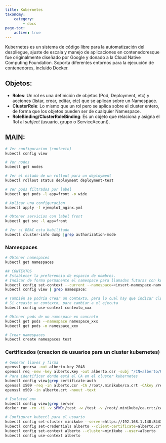 ```yaml
---
title: Kubernetes
taxonomy:
    category:
        - docs
page-toc:
    active: true
---
```


Kubernetes es un sistema de código libre para la automatización del despliegue, ajuste de escala y manejo de aplicaciones en contenedores​ que fue originalmente diseñado por Google y donado a la Cloud Native Computing Foundation. Soporta diferentes entornos para la ejecución de contenedores, incluido Docker.

## Objetos:
- **Roles**: Un rol es una definición de objetos (Pod, Deployment, etc) y acciones (listar, crear, editar, etc) que se aplican sobre un Namespace.
- **ClusterRole**: Lo mismo que un rol pero se aplica sobre el cluster entero, de forma que los objetos pueden ser de cualquier Namespace.
-  **RoleBinding/ClusterRoleBinding**: Es un objeto que relaciona y asigna el Rol al *subject* (usuario, grupo o ServiceAcount).

## MAIN:
```bash
# Ver configuracion (contexto)
kubectl config view

# Ver nodos
kubectl get nodes

# Ver el estado de un rollout para un deployment
kubectl rollout status deployment deployment-test

# Ver pods filtrados por label
kubectl get pods -l app=front -o wide

# Aplicar una configuracion
kubectl apply -f ejemplo1_nginx.yml 

# Obtener servicios con label front
kubectl get svc -l app=front

# Ver si RBAC esta habilitado
kubectl cluster-info dump |grep authorization-mode
```
### Namespaces
```bash
# Obtener namespaces
kubectl get namespaces

## CONTEXTOS
# Establecer la preferencia de espacio de nombres. 
# Indicar de forma permanente el namespace para llamadas futuras con kubectl.
kubectl config set-context --current --namespace=<insert-namespace-name-here>
kubectl config view | grep namespace:

# También se podría crear un contexto, para lo cual hay que indicar cluster, usuario etc.
# Si creaste un contexto, para cambiar a el ejecuta
kubectl config use-context contexto_xxx

# Obtener pods de un namespace en concreto
kubectl get pods --namespace namespace_xxx
kubectl get pods -n namespace_xxx

# Crear namespaces
kubectl create namespaces test
```

### Certificados (creacion de usuarios para un cluster kubernetes)
```bash
# Generar llaves y firma
openssl genrsa -out alberto.key 2048
openssl req -new -key alberto.key -out alberto.csr -subj "/CN=alberto/O=grupo1"
# Para identificar donde está el CA en el cluster kubernetes
kubectl config view|grep certificate-auth
openssl x509 -req -in alberto.csr -CA /root/.minikube/ca.crt -CAkey /root/.minikube/ca.key -CAcreateserial -out alberto.crt -days 500
openssl x509 -in alberto.crt -noout -text

# Isolated env
kubectl config view|grep server
docker run -rm -ti -v $PWD:/test -w /test -v /root/.minikube/ca.crt:/ca.crt -v /usr/bin/kubectl:/usr/bin/kubectl alpine sh

# Configurar kubectl para el usuario
kubectl config set-cluster minikube --server=https://192.168.1.140:8443 --certificate-authority=/ca.crt
kubectl config set-credentials alberto --client-certificate=alberto.crt --client-key=alberto.key
kubectl config set-context alberto --cluster=minikube --user=alberto
kubectl config use-context alberto
```